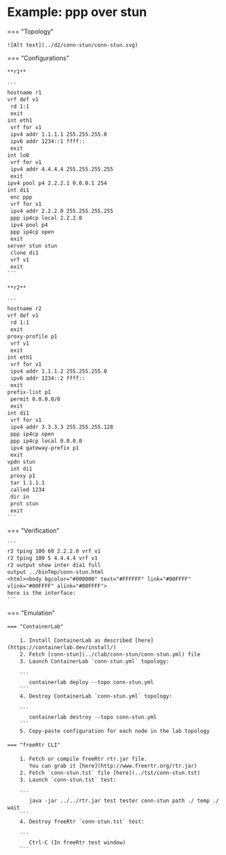 # Example: ppp over stun

=== "Topology"

    ![Alt text](../d2/conn-stun/conn-stun.svg)

=== "Configurations"

    **r1**

    ```
    hostname r1
    vrf def v1
     rd 1:1
     exit
    int eth1
     vrf for v1
     ipv4 addr 1.1.1.1 255.255.255.0
     ipv6 addr 1234::1 ffff::
     exit
    int lo0
     vrf for v1
     ipv4 addr 4.4.4.4 255.255.255.255
     exit
    ipv4 pool p4 2.2.2.1 0.0.0.1 254
    int di1
     enc ppp
     vrf for v1
     ipv4 addr 2.2.2.0 255.255.255.255
     ppp ip4cp local 2.2.2.0
     ipv4 pool p4
     ppp ip4cp open
     exit
    server stun stun
     clone di1
     vrf v1
     exit
    ```

    **r2**

    ```
    hostname r2
    vrf def v1
     rd 1:1
     exit
    proxy-profile p1
     vrf v1
     exit
    int eth1
     vrf for v1
     ipv4 addr 1.1.1.2 255.255.255.0
     ipv6 addr 1234::2 ffff::
     exit
    prefix-list p1
     permit 0.0.0.0/0
     exit
    int di1
     vrf for v1
     ipv4 addr 3.3.3.3 255.255.255.128
     ppp ip4cp open
     ppp ip4cp local 0.0.0.0
     ipv4 gateway-prefix p1
     exit
    vpdn stun
     int di1
     proxy p1
     tar 1.1.1.1
     called 1234
     dir in
     prot stun
     exit
    ```

=== "Verification"

    ```
    r2 tping 100 60 2.2.2.0 vrf v1
    r2 tping 100 5 4.4.4.4 vrf v1
    r2 output show inter dia1 full
    output ../binTmp/conn-stun.html
    <html><body bgcolor="#000000" text="#FFFFFF" link="#00FFFF" vlink="#00FFFF" alink="#00FFFF">
    here is the interface:
    ```

=== "Emulation"

    === "ContainerLab"

        1. Install ContainerLab as described [here](https://containerlab.dev/install/)  
        2. Fetch [conn-stun](../clab/conn-stun/conn-stun.yml) file  
        3. Launch ContainerLab `conn-stun.yml` topology:  

        ```
           containerlab deploy --topo conn-stun.yml  
        ```
        4. Destroy ContainerLab `conn-stun.yml` topology:  

        ```
           containerlab destroy --topo conn-stun.yml  
        ```
        5. Copy-paste configuration for each node in the lab topology

    === "freeRtr CLI"

        1. Fetch or compile freeRtr rtr.jar file.  
           You can grab it [here](http://www.freertr.org/rtr.jar)  
        2. Fetch `conn-stun.tst` file [here](../tst/conn-stun.tst)  
        3. Launch `conn-stun.tst` test:  

        ```
           java -jar ../../rtr.jar test tester conn-stun path ./ temp ./ wait
        ```
        4. Destroy freeRtr `conn-stun.tst` test:  

        ```
           Ctrl-C (In freeRtr test window)
        ```


